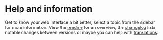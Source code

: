 # Help and information

Get to know your web interface a bit better, select a topic from the sidebar for
more information. View the [readme](#help/app-readme) for an overview, the [changelog](#help/app-changelog)
lists notable changes between versions or maybe you can help with [translations](#help/app-changelog).
